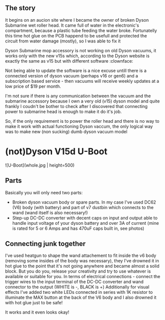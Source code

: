 
## The story
It begins on an aucion site where I became the owner of broken Dyson Submarine wet roller head.
It came full of water in the electronic's compartment, because a plastic tube feeding the water broke.
Fortunatelly this time hot glue on the PCB happend to be usefull and protected the circuit from water damage (mostly), so I was able to fix it

Dyson Submarine mop accessory is not working on old Dyson vacuums, it works only with the new v15s which, according to the Dyson website is exactly the same as v15 but with different software :clownface:

Not being able to update the software is a nice excuse untill there is a connected version of dyson vacuum (perhaps v16 or gen6) and a subscription based service - then vacuums will receive weekly updates at a low price of $19 per month.

I'm not sure if there is any communication between the vacuum and the submarine accessory because I own a very old (v15) dyson model and quite frankly I coudn't be bother to check after I discovered that connecting power to submarine head is enough to make it do it's job.

So, if the only requirement is to power the roller head and there is no way to make it work with actual functioning Dyson vaccum, the only logical way was to make new (non sucking) dumb dyson vacuum model

# (not)Dyson V15d U-Boot
![U-Boot](whole.jpg | height=500)

## Parts
Basically you will only need two parts:
- Broken dyson vacuum body or spare parts. In my case I've used DC62 (V6) body (with battery) and part of v7 dustbin which connects to the wand (wand itself is also necessary!)
- Step-up DC-DC converter with decent caps on input and output able to handle input voltage of your dyson battery and over 3A of current (mine is rated for 5 or 6 Amps and has 470uF caps built in, see photos)

## Connecting junk together
I've used heatgun to shape the wand attachement to fit inside the v6 body (removing some insides of the body was necessary), they I've drowned it in hot glue to the point that it's not going anywhere and became almost a solid block.
But you do you, release your creativity and try to use whatever is available or suitable for you.
In terms of electrical connections - connect the trigger wires to the input terminal of the DC-DC converter and wand connector to the output (WHITE is -, BLACK is +)
Additionally for visual effects I've added two white LEDs connected in series with 1K resistor to illuminate the MAX button at the back of the V6 body and I also drowned it with hot glue just to be safe!

It works and it even looks okay!
